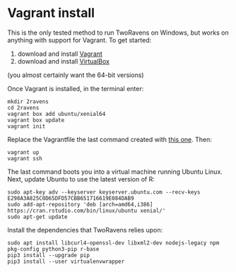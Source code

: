 # Vagrant install

This is the only tested method to run TwoRavens on Windows, but works on anything with support for Vagrant. To get started:

1) download and install [Vagrant](https://www.vagrantup.com/downloads.html)
2) download and install [VirtualBox](https://www.virtualbox.org/wiki/Downloads)

(you almost certainly want the 64-bit versions)

Once Vagrant is installed, in the terminal enter:

    mkdir 2ravens 
    cd 2ravens 
    vagrant box add ubuntu/xenial64
    vagrant box update
    vagrant init
    
Replace the Vagrantfile the last command created with [this one](https://github.com/TwoRavens/TwoRavens/blob/master/Vagrantfile). Then:

    vagrant up
    vagrant ssh
    
The last command boots you into a virtual machine running Ubuntu Linux. Next, update Ubuntu to use the latest version of R:

    sudo apt-key adv --keyserver keyserver.ubuntu.com --recv-keys E298A3A825C0D65DFD57CBB651716619E084DAB9
    sudo add-apt-repository 'deb [arch=amd64,i386] https://cran.rstudio.com/bin/linux/ubuntu xenial/'
    sudo apt-get update
    
Install the dependencies that TwoRavens relies upon:

    sudo apt install libcurl4-openssl-dev libxml2-dev nodejs-legacy npm pkg-config python3-pip r-base
    pip3 install --upgrade pip
    pip3 install --user virtualenvwrapper
